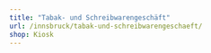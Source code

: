 ```yaml
---
title: "Tabak- und Schreibwarengeschäft"
url: /innsbruck/tabak-und-schreibwarengeschaeft/
shop: Kiosk
---
```

